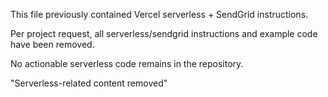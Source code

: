 This file previously contained Vercel serverless + SendGrid instructions.

Per project request, all serverless/sendgrid instructions and example code have been removed.

No actionable serverless code remains in the repository.

"Serverless-related content removed"
